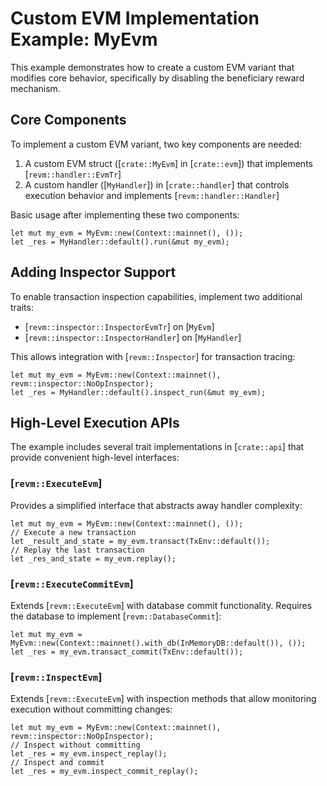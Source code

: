 # Custom EVM Implementation Example: MyEvm

This example demonstrates how to create a custom EVM variant that modifies core behavior,
specifically by disabling the beneficiary reward mechanism.

## Core Components

To implement a custom EVM variant, two key components are needed:

1. A custom EVM struct ([`crate::MyEvm`] in [`crate::evm`]) that implements [`revm::handler::EvmTr`]
2. A custom handler ([`MyHandler`]) in [`crate::handler`] that controls execution behavior and implements [`revm::handler::Handler`]

Basic usage after implementing these two components:
```rust,ignore
let mut my_evm = MyEvm::new(Context::mainnet(), ());
let _res = MyHandler::default().run(&mut my_evm);
```

## Adding Inspector Support

To enable transaction inspection capabilities, implement two additional traits:

- [`revm::inspector::InspectorEvmTr`] on [`MyEvm`]
- [`revm::inspector::InspectorHandler`] on [`MyHandler`]

This allows integration with [`revm::Inspector`] for transaction tracing:

```rust,ignore
let mut my_evm = MyEvm::new(Context::mainnet(), revm::inspector::NoOpInspector);
let _res = MyHandler::default().inspect_run(&mut my_evm);
```

## High-Level Execution APIs

The example includes several trait implementations in [`crate::api`] that provide
convenient high-level interfaces:

### [`revm::ExecuteEvm`]
Provides a simplified interface that abstracts away handler complexity:

```rust,ignore
let mut my_evm = MyEvm::new(Context::mainnet(), ());
// Execute a new transaction
let _result_and_state = my_evm.transact(TxEnv::default());
// Replay the last transaction
let _res_and_state = my_evm.replay();
```

### [`revm::ExecuteCommitEvm`]
Extends [`revm::ExecuteEvm`] with database commit functionality. Requires the database
to implement [`revm::DatabaseCommit`]:

```rust,ignore
let mut my_evm = MyEvm::new(Context::mainnet().with_db(InMemoryDB::default()), ());
let _res = my_evm.transact_commit(TxEnv::default());
```

### [`revm::InspectEvm`]
Extends [`revm::ExecuteEvm`] with inspection methods that allow monitoring execution
without committing changes:

```rust,ignore
let mut my_evm = MyEvm::new(Context::mainnet(), revm::inspector::NoOpInspector);
// Inspect without committing
let _res = my_evm.inspect_replay();
// Inspect and commit
let _res = my_evm.inspect_commit_replay();
```